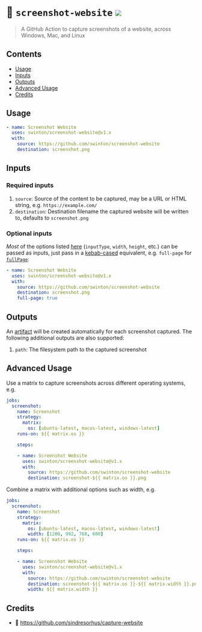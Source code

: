 # :camera_flash: `screenshot-website` ![](https://github.com/swinton/screenshot-website/workflows/Tests/badge.svg)
> A GitHub Action to capture screenshots of a website, across Windows, Mac, and Linux

## Contents
- [Usage](#usage)
- [Inputs](#inputs)
- [Outputs](#outputs)
- [Advanced Usage](#advanced-usage)
- [Credits](#credits)

## Usage

```yaml
- name: Screenshot Website
  uses: swinton/screenshot-website@v1.x
  with:
    source: https://github.com/swinton/screenshot-website
    destination: screenshot.png
```

## Inputs

### Required inputs

1. `source`: Source of the content to be captured, may be a URL or HTML string, e.g. `https://example.com/`
1. `destination`: Destination filename the captured website will be written to, defaults to `screenshot.png`

### Optional inputs

_Most_ of the options listed [here](https://github.com/sindresorhus/capture-website#options) (`inputType`, `width`, `height`, etc.) can be passed as inputs, just pass in a [kebab-cased](https://en.wikipedia.org/wiki/Letter_case#Special_case_styles) equivalent, e.g. `full-page` for [`fullPage`](https://github.com/sindresorhus/capture-website#fullpage):

```yaml
- name: Screenshot Website
  uses: swinton/screenshot-website@v1.x
  with:
    source: https://github.com/swinton/screenshot-website
    destination: screenshot.png
    full-page: true
```

## Outputs

An [artifact](https://help.github.com/en/actions/configuring-and-managing-workflows/persisting-workflow-data-using-artifacts) will be created automatically for each screenshot captured. The following additional outputs are also supported:

1. `path`: The filesystem path to the captured screenshot

## Advanced Usage

Use a matrix to capture screenshots across different operating systems, e.g.

```yaml
jobs:
  screenshot:
    name: Screenshot
    strategy:
      matrix:
        os: [ubuntu-latest, macos-latest, windows-latest]
    runs-on: ${{ matrix.os }}

    steps:

    - name: Screenshot Website
      uses: swinton/screenshot-website@v1.x
      with:
        source: https://github.com/swinton/screenshot-website
        destination: screenshot-${{ matrix.os }}.png
```

Combine a matrix with additional options such as width, e.g.

```yaml
jobs:
  screenshot:
    name: Screenshot
    strategy:
      matrix:
        os: [ubuntu-latest, macos-latest, windows-latest]
        width: [1200, 992, 768, 600]
    runs-on: ${{ matrix.os }}

    steps:

    - name: Screenshot Website
      uses: swinton/screenshot-website@v1.x
      with:
        source: https://github.com/swinton/screenshot-website
        destination: screenshot-${{ matrix.os }}-${{ matrix.width }}.png
        width: ${{ matrix.width }}
```


## Credits

- :bow: https://github.com/sindresorhus/capture-website
